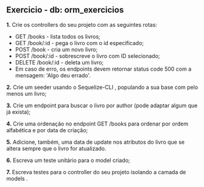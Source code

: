 ## Exercicio - db: orm_exercicios

**1.** Crie os controllers do seu projeto com as seguintes rotas:
* GET /books - lista todos os livros;
* GET /book/:id - pega o livro com o id especificado;
* POST /book - cria um novo livro;
* POST /book/:id - sobrescreve o livro com ID selecionado;
* DELETE /book/:id - deleta um livro;
* Em caso de erro, os endpoints devem retornar status code 500 com a mensagem: 'Algo deu errado'.

**2.** Crie um seeder usando o Sequelize-CLI , populando a sua base com pelo menos um livro;

**3.** Crie um endpoint para buscar o livro por author (pode adaptar algum que já exista);

**4.** Crie uma ordenação no endpoint GET /books para ordenar por ordem alfabética e por data de criação;

**5.** Adicione, também, uma data de update nos atributos do livro que se altera sempre que o livro for atualizado.

**6.** Escreva um teste unitário para o model criado;

**7.** Escreva testes para o controller do seu projeto isolando a camada de models .